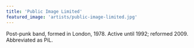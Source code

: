 ```yaml
---
title: 'Public Image Limited'
featured_image: 'artists/public-image-limited.jpg'
---
```

Post-punk band, formed in London, 1978. Active until 1992; reformed 2009. Abbreviated as PiL.
